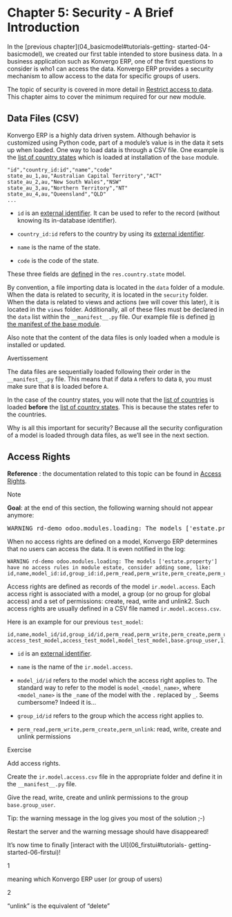# Chapter 5: Security - A Brief Introduction

In the [previous chapter](04_basicmodel#tutorials-getting-
started-04-basicmodel), we created our first table intended to store business
data. In a business application such as Konvergo ERP, one of the first questions to
consider is who1 can access the data. Konvergo ERP provides a security mechanism to
allow access to the data for specific groups of users.

The topic of security is covered in more detail in [Restrict access to
data](../restrict_data_access). This chapter aims to cover the minimum
required for our new module.

## Data Files (CSV)

Konvergo ERP is a highly data driven system. Although behavior is customized using
Python code, part of a module’s value is in the data it sets up when loaded.
One way to load data is through a CSV file. One example is the [list of
country
states](https://github.com/odoo/odoo/blob/16.0/odoo/addons/base/data/res.country.state.csv)
which is loaded at installation of the `base` module.

    
    
    "id","country_id:id","name","code"
    state_au_1,au,"Australian Capital Territory","ACT"
    state_au_2,au,"New South Wales","NSW"
    state_au_3,au,"Northern Territory","NT"
    state_au_4,au,"Queensland","QLD"
    ...
    

  * `id` is an [external identifier](../../glossary#term-external-identifier). It can be used to refer to the record (without knowing its in-database identifier).

  * `country_id:id` refers to the country by using its [external identifier](../../glossary#term-external-identifier).

  * `name` is the name of the state.

  * `code` is the code of the state.

These three fields are
[defined](https://github.com/odoo/odoo/blob/2ad2f3d6567b6266fc42c6d2999d11f3066b282c/odoo/addons/base/models/res_country.py#L108-L111)
in the `res.country.state` model.

By convention, a file importing data is located in the `data` folder of a
module. When the data is related to security, it is located in the `security`
folder. When the data is related to views and actions (we will cover this
later), it is located in the `views` folder. Additionally, all of these files
must be declared in the `data` list within the `__manifest__.py` file. Our
example file is defined [in the manifest of the base
module](https://github.com/odoo/odoo/blob/e8697f609372cd61b045c4ee2c7f0fcfb496f58a/odoo/addons/base/__manifest__.py#L29).

Also note that the content of the data files is only loaded when a module is
installed or updated.

<div class="alert alert-warning">
<p class="alert-title">
Avertissement</p><p>The data files are sequentially loaded following their order in the <code>__manifest__.py</code> file.
This means that if data <code>A</code> refers to data <code>B</code>, you must make sure that <code>B</code>
is loaded before <code>A</code>.</p>
<p>In the case of the country states, you will note that the
<a href="https://github.com/odoo/odoo/blob/e8697f609372cd61b045c4ee2c7f0fcfb496f58a/odoo/addons/base/__manifest__.py#L22">list of countries</a>
is loaded <b>before</b> the
<a href="https://github.com/odoo/odoo/blob/e8697f609372cd61b045c4ee2c7f0fcfb496f58a/odoo/addons/base/__manifest__.py#L29">list of country states</a>.
This is because the states refer to the countries.</p>
</div>

Why is all this important for security? Because all the security configuration
of a model is loaded through data files, as we’ll see in the next section.

## Access Rights

**Reference** : the documentation related to this topic can be found in
[Access Rights](../../reference/backend/security#reference-security-acl).

<div class="alert alert-primary">
<p class="alert-title">
Note</p><p><b>Goal</b>: at the end of this section, the following warning should not appear anymore:</p>
<div class="highlight-text notranslate"><div class="highlight"><pre><span></span>WARNING rd-demo odoo.modules.loading: The models ['estate.property'] have no access rules...
</pre></div>
</div>
</div>

When no access rights are defined on a model, Konvergo ERP determines that no users
can access the data. It is even notified in the log:

    
    
    WARNING rd-demo odoo.modules.loading: The models ['estate.property'] have no access rules in module estate, consider adding some, like:
    id,name,model_id:id,group_id:id,perm_read,perm_write,perm_create,perm_unlink
    

Access rights are defined as records of the model `ir.model.access`. Each
access right is associated with a model, a group (or no group for global
access) and a set of permissions: create, read, write and unlink2. Such access
rights are usually defined in a CSV file named `ir.model.access.csv`.

Here is an example for our previous `test_model`:

    
    
    id,name,model_id/id,group_id/id,perm_read,perm_write,perm_create,perm_unlink
    access_test_model,access_test_model,model_test_model,base.group_user,1,0,0,0
    

  * `id` is an [external identifier](../../glossary#term-external-identifier).

  * `name` is the name of the `ir.model.access`.

  * `model_id/id` refers to the model which the access right applies to. The standard way to refer to the model is `model_<model_name>`, where `<model_name>` is the `_name` of the model with the `.` replaced by `_`. Seems cumbersome? Indeed it is…

  * `group_id/id` refers to the group which the access right applies to.

  * `perm_read,perm_write,perm_create,perm_unlink`: read, write, create and unlink permissions

<div class="alert alert-dark">
<p class="alert-title">
Exercise</p><p>Add access rights.</p>
<p>Create the <code>ir.model.access.csv</code> file in the appropriate folder and define it in the
<code>__manifest__.py</code> file.</p>
<p>Give the read, write, create and unlink permissions to the group <code>base.group_user</code>.</p>
<p>Tip: the warning message in the log gives you most of the solution ;-)</p>
</div>

Restart the server and the warning message should have disappeared!

It’s now time to finally [interact with the UI](06_firstui#tutorials-
getting-started-06-firstui)!

1

    

meaning which Konvergo ERP user (or group of users)

2

    

“unlink” is the equivalent of “delete”

